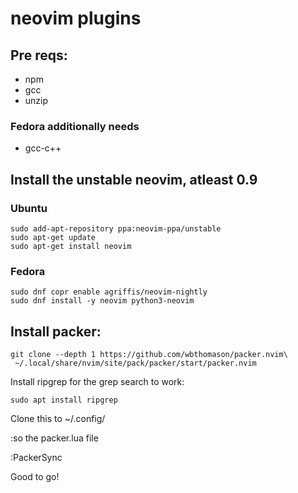 # neovim plugins

## Pre reqs:
* npm
* gcc
* unzip

### Fedora additionally needs
* gcc-c++

## Install the unstable neovim, atleast 0.9

### Ubuntu
```
sudo add-apt-repository ppa:neovim-ppa/unstable
sudo apt-get update
sudo apt-get install neovim
```

### Fedora
```
sudo dnf copr enable agriffis/neovim-nightly
sudo dnf install -y neovim python3-neovim
```

## Install packer:

```
git clone --depth 1 https://github.com/wbthomason/packer.nvim\
 ~/.local/share/nvim/site/pack/packer/start/packer.nvim
```

Install ripgrep for the grep search to work:

```
sudo apt install ripgrep
```

 Clone this to ~/.config/

 :so the packer.lua file

 :PackerSync

 Good to go!
